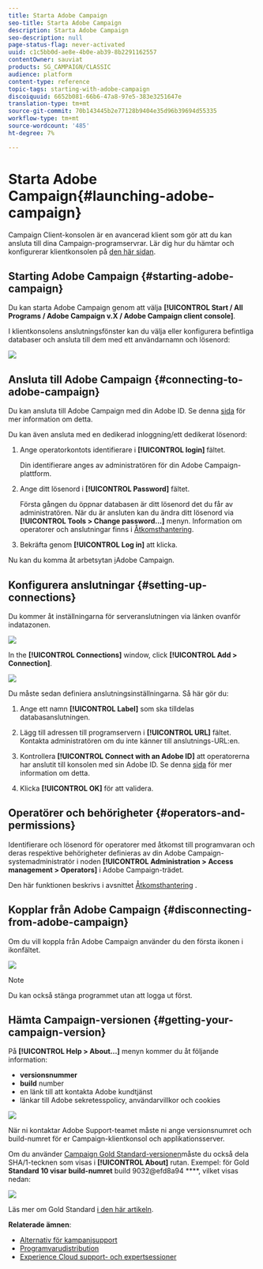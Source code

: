 ```yaml
---
title: Starta Adobe Campaign
seo-title: Starta Adobe Campaign
description: Starta Adobe Campaign
seo-description: null
page-status-flag: never-activated
uuid: c1c5bb0d-ae8e-4b0e-ab39-8b2291162557
contentOwner: sauviat
products: SG_CAMPAIGN/CLASSIC
audience: platform
content-type: reference
topic-tags: starting-with-adobe-campaign
discoiquuid: 6652b081-66b6-47a8-97e5-383e3251647e
translation-type: tm+mt
source-git-commit: 70b143445b2e77128b9404e35d96b39694d55335
workflow-type: tm+mt
source-wordcount: '485'
ht-degree: 7%

---
```



# Starta Adobe Campaign{#launching-adobe-campaign}

Campaign Client-konsolen är en avancerad klient som gör att du kan ansluta till dina Campaign-programservrar. Lär dig hur du hämtar och konfigurerar klientkonsolen på [den här sidan](../../installation/using/installing-the-client-console.md).

## Starting Adobe Campaign {#starting-adobe-campaign}

Du kan starta Adobe Campaign genom att välja **[!UICONTROL Start / All Programs / Adobe Campaign v.X / Adobe Campaign client console]**.

I klientkonsolens anslutningsfönster kan du välja eller konfigurera befintliga databaser och ansluta till dem med ett användarnamn och lösenord:

![](assets/s_ncs_user_login.png)

## Ansluta till Adobe Campaign {#connecting-to-adobe-campaign}

Du kan ansluta till Adobe Campaign med din Adobe ID. Se denna [sida](../../integrations/using/about-adobe-id.md) för mer information om detta.

Du kan även ansluta med en dedikerad inloggning/ett dedikerat lösenord:

1. Ange operatorkontots identifierare i **[!UICONTROL login]** fältet.

   Din identifierare anges av administratören för din Adobe Campaign-plattform.

1. Ange ditt lösenord i **[!UICONTROL Password]** fältet.

   Första gången du öppnar databasen är ditt lösenord det du får av administratören. När du är ansluten kan du ändra ditt lösenord via **[!UICONTROL Tools > Change password...]** menyn. Information om operatorer och anslutningar finns i [Åtkomsthantering](../../platform/using/access-management.md).

1. Bekräfta genom **[!UICONTROL Log in]** att klicka.

Nu kan du komma åt arbetsytan [i](../../platform/using/adobe-campaign-workspace.md)Adobe Campaign.

## Konfigurera anslutningar {#setting-up-connections}

Du kommer åt inställningarna för serveranslutningen via länken ovanför indatazonen.

![](assets/s_ncs_user_connections_management.png)

In the **[!UICONTROL Connections]** window, click **[!UICONTROL Add > Connection]**.

![](assets/s_ncs_user_add_connexion.png)

Du måste sedan definiera anslutningsinställningarna. Så här gör du:

1. Ange ett namn **[!UICONTROL Label]** som ska tilldelas databasanslutningen.

1. Lägg till adressen till programservern i **[!UICONTROL URL]** fältet. Kontakta administratören om du inte känner till anslutnings-URL:en.

1. Kontrollera **[!UICONTROL Connect with an Adobe ID]** att operatorerna har anslutit till konsolen med sin Adobe ID. Se denna [sida](../../integrations/using/about-adobe-id.md) för mer information om detta.

1. Klicka **[!UICONTROL OK]** för att validera.

## Operatörer och behörigheter {#operators-and-permissions}

Identifierare och lösenord för operatorer med åtkomst till programvaran och deras respektive behörigheter definieras av din Adobe Campaign-systemadministratör i noden **[!UICONTROL Administration > Access management > Operators]** i Adobe Campaign-trädet.

Den här funktionen beskrivs i avsnittet [Åtkomsthantering](../../platform/using/access-management.md) .

## Kopplar från Adobe Campaign {#disconnecting-from-adobe-campaign}

Om du vill koppla från Adobe Campaign använder du den första ikonen i ikonfältet.

![](assets/s_ncs_user_deconnexion.png)

>[!NOTE]
>
>Du kan också stänga programmet utan att logga ut först.

## Hämta Campaign-versionen {#getting-your-campaign-version}

På **[!UICONTROL Help > About...]** menyn kommer du åt följande information:

* **versionsnummer**
* **build** number
* en länk till att kontakta Adobe kundtjänst
* länkar till Adobe sekretesspolicy, användarvillkor och cookies

![](assets/about-acc.png)

När ni kontaktar Adobe Support-teamet måste ni ange versionsnumret och build-numret för er Campaign-klientkonsol och applikationsserver.

Om du använder [Campaign Gold Standard-versionen](../../rn/using/gold-standard.md)måste du också dela SHA/1-tecknen som visas i **[!UICONTROL About]** rutan. Exempel: för Gold **Standard 10 visar build-numret** build 9032@efd8a94 ****, vilket visas nedan:

![](assets/about-acc-gs.png)

Läs mer om Gold Standard [i den här artikeln](https://helpx.adobe.com/se/campaign/kb/gold-standard.html).

**Relaterade ämnen**:

* [Alternativ för kampanjsupport](https://helpx.adobe.com/campaign/kb/ac-support.html#acc-support)
* [Programvarudistribution](https://docs.adobe.com/content/help/en/experience-cloud/software-distribution/home.html)
* [Experience Cloud support- och expertsessioner](https://helpx.adobe.com/enterprise/admin-guide.html/enterprise/using/support-for-experience-cloud.ug.html)
